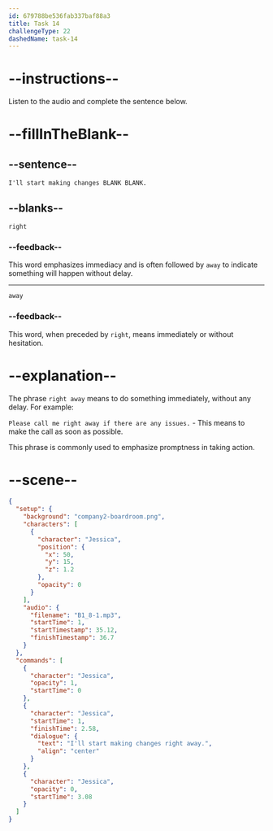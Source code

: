 ```yaml
---
id: 679788be536fab337baf88a3
title: Task 14
challengeType: 22
dashedName: task-14
---
```


<!-- (Audio) Jessica: I'll start making changes right away. -->

# --instructions--

Listen to the audio and complete the sentence below.

# --fillInTheBlank--

## --sentence--

`I'll start making changes BLANK BLANK.`

## --blanks--

`right`

### --feedback--

This word emphasizes immediacy and is often followed by `away` to indicate something will happen without delay.

---

`away`

### --feedback--

This word, when preceded by `right`, means immediately or without hesitation.

# --explanation--

The phrase `right away` means to do something immediately, without any delay. For example:

`Please call me right away if there are any issues.` - This means to make the call as soon as possible.  

This phrase is commonly used to emphasize promptness in taking action.

# --scene--

```json
{
  "setup": {
    "background": "company2-boardroom.png",
    "characters": [
      {
        "character": "Jessica",
        "position": {
          "x": 50,
          "y": 15,
          "z": 1.2
        },
        "opacity": 0
      }
    ],
    "audio": {
      "filename": "B1_8-1.mp3",
      "startTime": 1,
      "startTimestamp": 35.12,
      "finishTimestamp": 36.7
    }
  },
  "commands": [
    {
      "character": "Jessica",
      "opacity": 1,
      "startTime": 0
    },
    {
      "character": "Jessica",
      "startTime": 1,
      "finishTime": 2.58,
      "dialogue": {
        "text": "I'll start making changes right away.",
        "align": "center"
      }
    },
    {
      "character": "Jessica",
      "opacity": 0,
      "startTime": 3.08
    }
  ]
}
```
